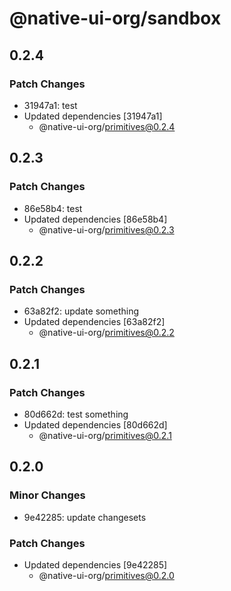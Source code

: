 # @native-ui-org/sandbox

## 0.2.4

### Patch Changes

- 31947a1: test
- Updated dependencies [31947a1]
  - @native-ui-org/primitives@0.2.4

## 0.2.3

### Patch Changes

- 86e58b4: test
- Updated dependencies [86e58b4]
  - @native-ui-org/primitives@0.2.3

## 0.2.2

### Patch Changes

- 63a82f2: update something
- Updated dependencies [63a82f2]
  - @native-ui-org/primitives@0.2.2

## 0.2.1

### Patch Changes

- 80d662d: test something
- Updated dependencies [80d662d]
  - @native-ui-org/primitives@0.2.1

## 0.2.0

### Minor Changes

- 9e42285: update changesets

### Patch Changes

- Updated dependencies [9e42285]
  - @native-ui-org/primitives@0.2.0
